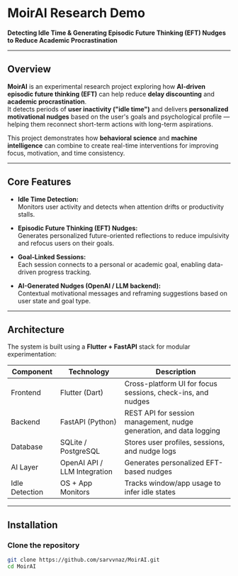 #  MoirAI Research Demo  
**Detecting Idle Time & Generating Episodic Future Thinking (EFT) Nudges to Reduce Academic Procrastination**

---

##  Overview

**MoirAI** is an experimental research project exploring how **AI-driven episodic future thinking (EFT)** can help reduce **delay discounting** and **academic procrastination**.  
It detects periods of **user inactivity ("idle time")** and delivers **personalized motivational nudges** based on the user's goals and psychological profile — helping them reconnect short-term actions with long-term aspirations.

This project demonstrates how **behavioral science** and **machine intelligence** can combine to create real-time interventions for improving focus, motivation, and time consistency.

---

##  Core Features

-  **Idle Time Detection:**  
  Monitors user activity and detects when attention drifts or productivity stalls.

-  **Episodic Future Thinking (EFT) Nudges:**  
  Generates personalized future-oriented reflections to reduce impulsivity and refocus users on their goals.

-  **Goal-Linked Sessions:**  
  Each session connects to a personal or academic goal, enabling data-driven progress tracking.



-  **AI-Generated Nudges (OpenAI / LLM backend):**  
  Contextual motivational messages and reframing suggestions based on user state and goal type.

---

##  Architecture

The system is built using a **Flutter + FastAPI** stack for modular experimentation:

| Component | Technology | Description |
|------------|-------------|-------------|
| Frontend | Flutter (Dart) | Cross-platform UI for focus sessions, check-ins, and nudges |
| Backend | FastAPI (Python) | REST API for session management, nudge generation, and data logging |
| Database | SQLite / PostgreSQL | Stores user profiles, sessions, and nudge logs |
| AI Layer | OpenAI API / LLM Integration | Generates personalized EFT-based nudges |
| Idle Detection | OS + App Monitors | Tracks window/app usage to infer idle states |

---

## Installation

### Clone the repository
```bash
git clone https://github.com/sarvvnaz/MoirAI.git
cd MoirAI
